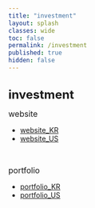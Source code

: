 ```yaml
---
title: "investment"
layout: splash
classes: wide
toc: false
permalink: /investment
published: true
hidden: false
---
```


<br>
<font size="5"><span style="font-weight:bold;"> investment </span></font>
<br>

<font size="3"> website </font>

- [website_KR](/investment/website_KR)
- [website_US](/investment/website_US)
<br>

<font size="3"> portfolio </font>

- [portfolio_KR](/investment/portfolio_KR)
- [portfolio_US](/investment/portfolio_US)
